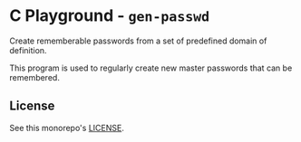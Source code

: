 # C Playground - `gen-passwd`

Create rememberable passwords from a set of predefined domain of definition.

This program is used to regularly create new master passwords that can be
remembered.

## License

See this monorepo's [LICENSE](../LICENSE).
